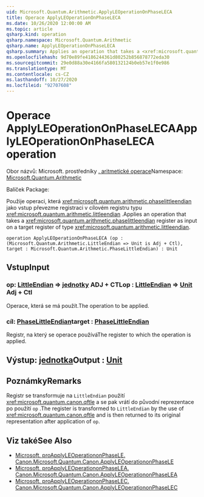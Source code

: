 ```yaml
---
uid: Microsoft.Quantum.Arithmetic.ApplyLEOperationOnPhaseLECA
title: Operace ApplyLEOperationOnPhaseLECA
ms.date: 10/26/2020 12:00:00 AM
ms.topic: article
qsharp.kind: operation
qsharp.namespace: Microsoft.Quantum.Arithmetic
qsharp.name: ApplyLEOperationOnPhaseLECA
qsharp.summary: Applies an operation that takes a <xref:microsoft.quantum.arithmetic.phaselittleendian> register as input on a target register of type <xref:microsoft.quantum.arithmetic.littleendian>.
ms.openlocfilehash: 9d70e89fe4186244361d80252b856878772eda30
ms.sourcegitcommit: 29e0d88a30e4166fa580132124b0eb57e1f0e986
ms.translationtype: MT
ms.contentlocale: cs-CZ
ms.lasthandoff: 10/27/2020
ms.locfileid: "92707608"
---
```

# <a name="applyleoperationonphaseleca-operation"></a><span data-ttu-id="e75ed-102">Operace ApplyLEOperationOnPhaseLECA</span><span class="sxs-lookup"><span data-stu-id="e75ed-102">ApplyLEOperationOnPhaseLECA operation</span></span>

<span data-ttu-id="e75ed-103">Obor názvů: Microsoft. prostředníky [. aritmetické operace](xref:Microsoft.Quantum.Arithmetic)</span><span class="sxs-lookup"><span data-stu-id="e75ed-103">Namespace: [Microsoft.Quantum.Arithmetic](xref:Microsoft.Quantum.Arithmetic)</span></span>

<span data-ttu-id="e75ed-104">Balíček [](https://nuget.org/packages/)</span><span class="sxs-lookup"><span data-stu-id="e75ed-104">Package: [](https://nuget.org/packages/)</span></span>


<span data-ttu-id="e75ed-105">Použije operaci, která <xref:microsoft.quantum.arithmetic.phaselittleendian> jako vstup převezme registraci v cílovém registru typu <xref:microsoft.quantum.arithmetic.littleendian> .</span><span class="sxs-lookup"><span data-stu-id="e75ed-105">Applies an operation that takes a <xref:microsoft.quantum.arithmetic.phaselittleendian> register as input on a target register of type <xref:microsoft.quantum.arithmetic.littleendian>.</span></span>

```qsharp
operation ApplyLEOperationOnPhaseLECA (op : (Microsoft.Quantum.Arithmetic.LittleEndian => Unit is Adj + Ctl), target : Microsoft.Quantum.Arithmetic.PhaseLittleEndian) : Unit
```


## <a name="input"></a><span data-ttu-id="e75ed-106">Vstup</span><span class="sxs-lookup"><span data-stu-id="e75ed-106">Input</span></span>

### <a name="op--littleendian--unit-adj--ctl"></a><span data-ttu-id="e75ed-107">op: [LittleEndian](xref:Microsoft.Quantum.Arithmetic.LittleEndian) => [jednotky](xref:microsoft.quantum.lang-ref.unit) ADJ + CTL</span><span class="sxs-lookup"><span data-stu-id="e75ed-107">op : [LittleEndian](xref:Microsoft.Quantum.Arithmetic.LittleEndian) => [Unit](xref:microsoft.quantum.lang-ref.unit) Adj + Ctl</span></span>

<span data-ttu-id="e75ed-108">Operace, která se má použít.</span><span class="sxs-lookup"><span data-stu-id="e75ed-108">The operation to be applied.</span></span>


### <a name="target--phaselittleendian"></a><span data-ttu-id="e75ed-109">cíl: [PhaseLittleEndian](xref:Microsoft.Quantum.Arithmetic.PhaseLittleEndian)</span><span class="sxs-lookup"><span data-stu-id="e75ed-109">target : [PhaseLittleEndian](xref:Microsoft.Quantum.Arithmetic.PhaseLittleEndian)</span></span>

<span data-ttu-id="e75ed-110">Registr, na který se operace používá</span><span class="sxs-lookup"><span data-stu-id="e75ed-110">The register to which the operation is applied.</span></span>



## <a name="output--unit"></a><span data-ttu-id="e75ed-111">Výstup: [jednotka](xref:microsoft.quantum.lang-ref.unit)</span><span class="sxs-lookup"><span data-stu-id="e75ed-111">Output : [Unit](xref:microsoft.quantum.lang-ref.unit)</span></span>



## <a name="remarks"></a><span data-ttu-id="e75ed-112">Poznámky</span><span class="sxs-lookup"><span data-stu-id="e75ed-112">Remarks</span></span>

<span data-ttu-id="e75ed-113">Registr se transformuje na `LittleEndian` použití <xref:microsoft.quantum.canon.qftle> a se pak vrátí do původní reprezentace po použití `op` .</span><span class="sxs-lookup"><span data-stu-id="e75ed-113">The register is transformed to `LittleEndian` by the use of <xref:microsoft.quantum.canon.qftle> and is then returned to its original representation after application of `op`.</span></span>

## <a name="see-also"></a><span data-ttu-id="e75ed-114">Viz také</span><span class="sxs-lookup"><span data-stu-id="e75ed-114">See Also</span></span>

- [<span data-ttu-id="e75ed-115">Microsoft. proApplyLEOperationonPhaseLE. Canon.</span><span class="sxs-lookup"><span data-stu-id="e75ed-115">Microsoft.Quantum.Canon.ApplyLEOperationonPhaseLE</span></span>](xref:Microsoft.Quantum.Canon.ApplyLEOperationonPhaseLE)
- [<span data-ttu-id="e75ed-116">Microsoft. proApplyLEOperationonPhaseLEA. Canon.</span><span class="sxs-lookup"><span data-stu-id="e75ed-116">Microsoft.Quantum.Canon.ApplyLEOperationonPhaseLEA</span></span>](xref:Microsoft.Quantum.Canon.ApplyLEOperationonPhaseLEA)
- [<span data-ttu-id="e75ed-117">Microsoft. proApplyLEOperationonPhaseLEC. Canon.</span><span class="sxs-lookup"><span data-stu-id="e75ed-117">Microsoft.Quantum.Canon.ApplyLEOperationonPhaseLEC</span></span>](xref:Microsoft.Quantum.Canon.ApplyLEOperationonPhaseLEC)